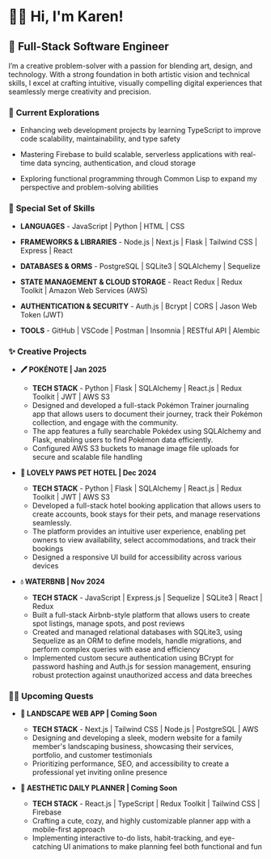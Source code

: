 # 🧜‍♀️ Hi, I'm Karen!

## 👾 Full-Stack Software Engineer
I’m a creative problem-solver with a passion for blending art, design, and technology. With a strong foundation in both artistic vision and technical skills, I excel at crafting intuitive, visually compelling digital experiences that seamlessly merge creativity and precision.


### 🚀 **Current Explorations**
*   Enhancing web development projects by learning TypeScript to improve code scalability, maintainability, and type safety

*   Mastering Firebase to build scalable, serverless applications with real-time data syncing, authentication, and cloud storage

*   Exploring functional programming through Common Lisp to expand my perspective and problem-solving abilities


### 🎨 **Special Set of Skills**
*   **LANGUAGES** - JavaScript | Python | HTML | CSS

*   **FRAMEWORKS & LIBRARIES** - Node.js | Next.js | Flask | Tailwind CSS | Express | React

*   **DATABASES & ORMS** - PostgreSQL | SQLite3 | SQLAlchemy | Sequelize

*   **STATE MANAGEMENT & CLOUD STORAGE** - React Redux | Redux Toolkit | Amazon Web Services (AWS)

*   **AUTHENTICATION & SECURITY** - Auth.js | Bcrypt | CORS | Jason Web Token (JWT)

*   **TOOLS** - GitHub | VSCode | Postman | Insomnia | RESTful API | Alembic


### ✨ **Creative Projects**
*   **🖊️ POKÉNOTE | Jan 2025**
    - **TECH STACK** - Python | Flask | SQLAlchemy | React.js | Redux Toolkit | JWT | AWS S3
    - Designed and developed a full-stack Pokémon Trainer journaling app that allows users to document their journey, track their Pokémon collection, and engage with the community.
    - The app features a fully searchable Pokédex using SQLAlchemy and Flask, enabling users to find Pokémon data efficiently.
    - Configured AWS S3 buckets to manage image file uploads for secure and scalable file handling

*   **🐶 LOVELY PAWS PET HOTEL | Dec 2024**
    - **TECH STACK** - Python | Flask | SQLAlchemy | React.js | Redux Toolkit | JWT | AWS S3
    - Developed a full-stack hotel booking application that allows users to create accounts, book stays for their pets, and manage reservations seamlessly. 
    - The platform provides an intuitive user experience, enabling pet owners to view availability, select accommodations, and track their bookings
    - Designed a responsive UI build for accessibility across various devices

*   **💧 WATERBNB | Nov 2024**
    - **TECH STACK** - JavaScript | Express.js | Sequelize | SQLite3 | React | Redux
    - Built a full-stack Airbnb-style platform that allows users to create spot listings, manage spots, and post reviews
    - Created and managed relational databases with SQLite3, using Sequelize as an ORM to define models, handle migrations, and perform complex queries with ease and efficiency
    - Implemented custom secure authentication using BCrypt for password hashing and Auth.js for session management, ensuring robust protection against unauthorized access and data breeches


### 🧙🏼 **Upcoming Quests**
*   **🌿 LANDSCAPE WEB APP | Coming Soon**
    - **TECH STACK** - Next.js | Tailwind CSS | Node.js | PostgreSQL | AWS
    - Designing and developing a sleek, modern website for a family member's landscaping business, showcasing their services, portfolio, and customer testimonials
    - Prioritizing performance, SEO, and accessibility to create a professional yet inviting online presence

*   **📆 AESTHETIC DAILY PLANNER | Coming Soon**
    - **TECH STACK** - React.js | TypeScript | Redux Toolkit | Tailwind CSS | Firebase
    - Crafting a cute, cozy, and highly customizable planner app with a mobile-first approach
    - Implementing interactive to-do lists, habit-tracking, and eye-catching UI animations to make planning feel both functional and fun